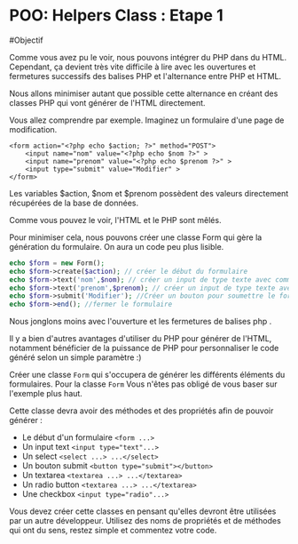# POO: Helpers Class : Etape 1

#Objectif

Comme vous avez pu le voir, nous pouvons intégrer du PHP dans du HTML. Cependant, ça devient très vite difficile à lire avec les ouvertures et fermetures successifs des balises PHP et l'alternance entre PHP et HTML.

Nous allons minimiser autant que possible cette alternance en créant des classes PHP qui vont générer de l'HTML directement.

Vous allez comprendre par exemple. Imaginez un formulaire d'une page de modification.

```
<form action="<?php echo $action; ?>" method="POST">
    <input name="nom" value="<?php echo $nom ?>" >
    <input name="prenom" value="<?php echo $prenom ?>" >
    <input type="submit" value="Modifier" >
</form>
```

Les variables $action, $nom et $prenom possèdent des valeurs directement récupérées de la base de données.

Comme vous pouvez le voir, l'HTML et le PHP sont mêlés.

Pour minimiser cela, nous pouvons créer une classe Form qui gère la génération du formulaire. On aura un code peu plus lisible.


```php
echo $form = new Form();
echo $form->create($action); // créer le début du formulaire
echo $form->text('nom',$nom); // créer un input de type texte avec comme valeur par défaut $nom
echo $form->text('prenom',$prenom); // créer un input de type texte avec comme valeur par défaut $prenom
echo $form->submit('Modifier'); //Créer un bouton pour soumettre le formulaire se nommant Modifier
echo $form->end(); //fermer le formulaire
```

Nous jonglons moins avec l'ouverture et les fermetures de balises php <?php ?>.

Il y a bien d'autres avantages d'utiliser du PHP pour générer de l'HTML, notamment bénéficier de la puissance de PHP pour personnaliser le code généré selon un simple paramètre :) 

Créer une classe `Form` qui s'occupera de générer les différents éléments du formulaires. 
Pour la classe `Form` Vous n'êtes pas obligé de vous baser sur l'exemple plus haut.

Cette classe devra avoir des méthodes et des propriétés afin de pouvoir générer :

- Le début d'un formulaire `<form ...>`
- Un input text `<input type="text"...>`
- Un select `<select ...> ...</select>`
- Un bouton submit `<button type="submit"></button>`
- Un textarea `<textarea ...> ...</textarea>`
- Un radio button `<textarea ...> ...</textarea>`
- Une checkbox `<input type="radio"...>`

Vous devez créer cette classes en pensant qu'elles devront être utilisées par un autre développeur. 
Utilisez des noms de propriétés et de méthodes qui ont du sens, restez simple et commentez votre code.



